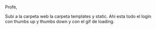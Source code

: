 Profe, 

Subi a la carpeta web la carpeta templates y static. Ahi esta todo el login con thumbs up y thumbs down y con el gif de loading.
